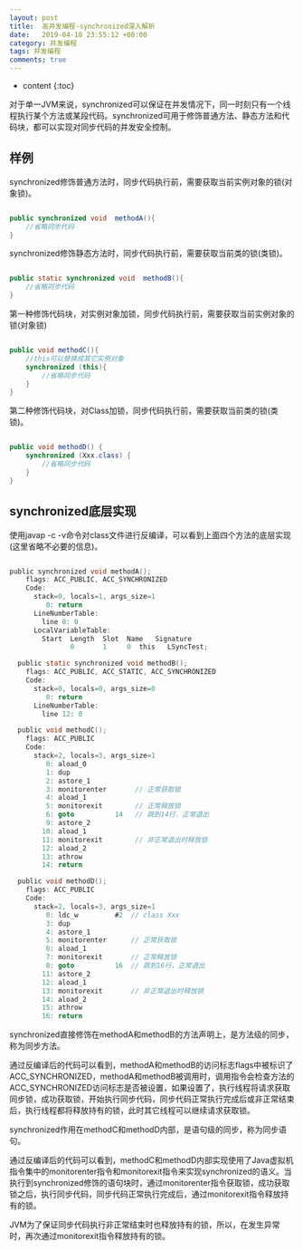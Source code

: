 ```yaml
---
layout: post
title:  高并发编程-synchronized深入解析
date:   2019-04-10 23:55:12 +08:00
category: 并发编程
tags: 并发编程
comments: true
---
```


* content
{:toc}



对于单一JVM来说，synchronized可以保证在并发情况下，同一时刻只有一个线程执行某个方法或某段代码。synchronized可用于修饰普通方法、静态方法和代码块，都可以实现对同步代码的并发安全控制。










## 样例

synchronized修饰普通方法时，同步代码执行前，需要获取当前实例对象的锁(对象锁)。

```java

public synchronized void  methodA(){
    //省略同步代码
}
```

synchronized修饰静态方法时，同步代码执行前，需要获取当前类的锁(类锁)。

```java

public static synchronized void  methodB(){
    //省略同步代码
}
```

第一种修饰代码块，对实例对象加锁，同步代码执行前，需要获取当前实例对象的锁(对象锁)

```java

public void methodC(){
    //this可以替换成其它实例对象
    synchronized (this){
        //省略同步代码
    }
}
```

第二种修饰代码块，对Class加锁，同步代码执行前，需要获取当前类的锁(类锁)。

```java

public void methodD() {
    synchronized (Xxx.class) {
        //省略同步代码
    }
}
```

## synchronized底层实现

使用javap -c -v命令对class文件进行反编译，可以看到上面四个方法的底层实现(这里省略不必要的信息)。

```c

public synchronized void methodA();
    flags: ACC_PUBLIC, ACC_SYNCHRONIZED
    Code:
      stack=0, locals=1, args_size=1
         0: return
      LineNumberTable:
        line 8: 0
      LocalVariableTable:
        Start  Length  Slot  Name   Signature
               0       1     0  this   LSyncTest;

  public static synchronized void methodB();
    flags: ACC_PUBLIC, ACC_STATIC, ACC_SYNCHRONIZED
    Code:
      stack=0, locals=0, args_size=0
         0: return
      LineNumberTable:
        line 12: 0

  public void methodC();
    flags: ACC_PUBLIC
    Code:
      stack=2, locals=3, args_size=1
         0: aload_0
         1: dup
         2: astore_1
         3: monitorenter       // 正常获取锁
         4: aload_1
         5: monitorexit        // 正常释放锁
         6: goto          14   // 跳到14行，正常退出
         9: astore_2
        10: aload_1
        11: monitorexit        // 非正常退出时释放锁
        12: aload_2
        13: athrow
        14: return

  public void methodD();
    flags: ACC_PUBLIC
    Code:
      stack=2, locals=3, args_size=1
         0: ldc_w         #2  // class Xxx
         3: dup
         4: astore_1
         5: monitorenter      // 正常获取锁
         6: aload_1
         7: monitorexit       // 正常释放锁
         8: goto          16  // 跳到16行，正常退出
        11: astore_2
        12: aload_1
        13: monitorexit       // 非正常退出时释放锁
        14: aload_2
        15: athrow
        16: return


```

synchronized直接修饰在methodA和methodB的方法声明上，是方法级的同步，称为同步方法。

通过反编译后的代码可以看到，methodA和methodB的访问标志flags中被标识了ACC_SYNCHRONIZED，methodA和methodB被调用时，调用指令会检查方法的ACC_SYNCHRONIZED访问标志是否被设置，如果设置了，执行线程将请求获取同步锁，成功获取锁，开始执行同步代码，同步代码正常执行完成后或非正常结束后，执行线程都将释放持有的锁，此时其它线程可以继续请求获取锁。

synchronized作用在methodC和methodD内部，是语句级的同步，称为同步语句。

通过反编译后的代码可以看到，methodC和methodD内部实现使用了Java虚拟机指令集中的monitorenter指令和monitorexit指令来实现synchronized的语义。当执行到synchronized修饰的语句块时，通过monitorenter指令获取锁，成功获取锁之后，执行同步代码，同步代码正常执行完成后，通过monitorexit指令释放持有的锁。

JVM为了保证同步代码执行非正常结束时也释放持有的锁，所以，在发生异常时，再次通过monitorexit指令释放持有的锁。
